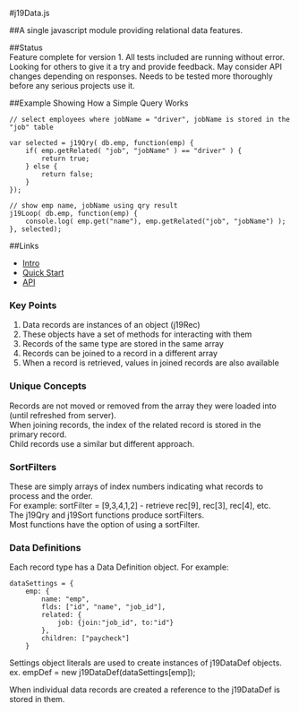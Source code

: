 #j19Data.js

##A single javascript module providing relational data features.  

##Status  
Feature complete for version 1. All tests included are running without error. Looking for others to give it a try and provide feedback.
May consider API changes depending on responses. Needs to be tested more thoroughly before any serious projects use it.
 
##Example Showing How a Simple Query Works  

```
// select employees where jobName = "driver", jobName is stored in the "job" table

var selected = j19Qry( db.emp, function(emp) {
    if( emp.getRelated( "job", "jobName" ) == "driver" ) {
        return true; 
    } else {
        return false;
    }
});

// show emp name, jobName using qry result
j19Loop( db.emp, function(emp) {
    console.log( emp.get("name"), emp.getRelated("job", "jobName") );
}, selected);

```
##Links  
* [Intro](https://github.com/txjmp/j19data/blob/master/intro.md)  
* [Quick Start](https://github.com/txjmp/j19data/blob/master/Quick_Start.md)  
* [API](https://github.com/txjmp/j19data/blob/master/API.md)  
  
### Key Points  
1. Data records are instances of an object (j19Rec)  
2. These objects have a set of methods for interacting with them  
3. Records of the same type are stored in the same array  
4. Records can be joined to a record in a different array  
5. When a record is retrieved, values in joined records are also available
  
### Unique Concepts   
Records are not moved or removed from the array they were loaded into (until refreshed from server).  
When joining records, the index of the related record is stored in the primary record.  
Child records use a similar but different approach.  

### SortFilters  
These are simply arrays of index numbers indicating what records to process and the order.   
For example: sortFilter = [9,3,4,1,2] - retrieve rec[9], rec[3], rec[4], etc.  
The j19Qry and j19Sort functions produce sortFilters.  
Most functions have the option of using a sortFilter.  

### Data Definitions  
    
Each record type has a Data Definition object. For example:  

```
dataSettings = {
	emp: {  
		name: "emp",  
		flds: ["id", "name", "job_id"],
		related: {
			job: {join:"job_id", to:"id"}
		},
		children: ["paycheck"]
	}
```
Settings object literals are used to create instances of j19DataDef objects.  
ex. empDef = new j19DataDef(dataSettings[emp]);  

When individual data records are created a reference to the j19DataDef is stored in them.  
  
